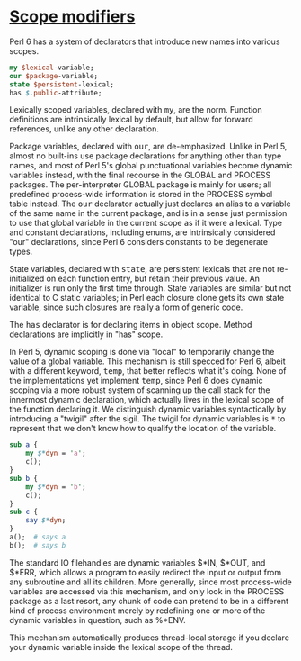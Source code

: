 [1]: http://rosettacode.org/wiki/Scope_modifiers

# [Scope modifiers][1]

Perl 6 has a system of declarators that introduce new names into various scopes.

```perl
my $lexical-variable;
our $package-variable;
state $persistent-lexical;
has $.public-attribute;
```


Lexically scoped variables, declared with <tt>my</tt>, are the norm.
Function definitions are intrinsically lexical by default, but allow for forward references, unlike any other declaration.



Package variables, declared with <tt>our</tt>, are de-emphasized. Unlike in Perl 5, almost no built-ins use package declarations for anything other than type names, and most of Perl 5's global punctuational variables become dynamic variables instead, with the final recourse in the GLOBAL and PROCESS packages. The per-interpreter GLOBAL package is mainly for users; all predefined process-wide information is stored in the PROCESS symbol table instead. The <tt>our</tt> declarator actually just declares an alias to a variable of the same name in the current package, and is in a sense just permission to use that global variable in the current scope as if it were a lexical. Type and constant declarations, including enums, are intrinsically considered "our" declarations, since Perl 6 considers constants to be degenerate types.



State variables, declared with <tt>state</tt>, are persistent lexicals that are not re-initialized on each function entry, but retain their previous value. An initializer is run only the first time through. State variables are similar but not identical to C static variables; in Perl each closure clone gets its own state variable, since such closures are really a form of generic code.



The <tt>has</tt> declarator is for declaring items in object scope.
Method declarations are implicitly in "has" scope.



In Perl 5, dynamic scoping is done via "local" to temporarily change the value of a global variable. This mechanism is still specced for Perl 6, albeit with a different keyword, <tt>temp</tt>, that better reflects what it's doing. None of the implementations yet implement <tt>temp</tt>, since Perl 6 does dynamic scoping via a more robust system of scanning up the call stack for the innermost dynamic declaration, which actually lives in the lexical scope of the function declaring it. We distinguish dynamic variables syntactically by introducing a "twigil" after the sigil. The twigil for dynamic variables is <tt>\*</tt> to represent that we don't know how to qualify the location of the variable.

```perl
sub a {
    my $*dyn = 'a';
    c();
}
sub b {
    my $*dyn = 'b';
    c();
}
sub c {
    say $*dyn;
}
a();  # says a
b();  # says b
```


The standard IO filehandles are dynamic variables $\*IN, $\*OUT, and $\*ERR, which allows a program to easily redirect the input or output from any subroutine and all its children. More generally, since most process-wide variables are accessed via this mechanism, and only look in the PROCESS package as a last resort, any chunk of code can pretend to be in a different kind of process environment merely by redefining one or more of the dynamic variables in question, such as&#160;%\*ENV.



This mechanism automatically produces thread-local storage if you declare your dynamic variable inside the lexical scope of the thread.
